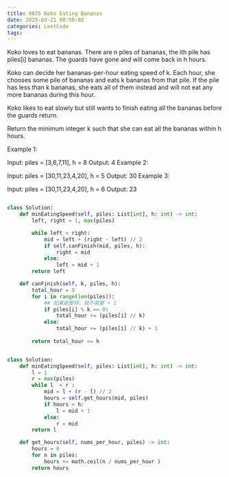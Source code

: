 ```yaml
---
title: 0875 Koko Eating Bananas
date: 2025-03-21 08:50:02
categories: LeetCode
tags:
---
```


Koko loves to eat bananas. There are n piles of bananas, the ith pile has piles[i] bananas. The guards have gone and will come back in h hours.

Koko can decide her bananas-per-hour eating speed of k. Each hour, she chooses some pile of bananas and eats k bananas from that pile. If the pile has less than k bananas, she eats all of them instead and will not eat any more bananas during this hour.

Koko likes to eat slowly but still wants to finish eating all the bananas before the guards return.

Return the minimum integer k such that she can eat all the bananas within h hours.

 

Example 1:

Input: piles = [3,6,7,11], h = 8
Output: 4
Example 2:

Input: piles = [30,11,23,4,20], h = 5
Output: 30
Example 3:

Input: piles = [30,11,23,4,20], h = 6
Output: 23


```python

class Solution:
    def minEatingSpeed(self, piles: List[int], h: int) -> int:
        left, right = 1, max(piles)

        while left < right:
            mid = left + (right - left) // 2
            if self.canFinish(mid, piles, h):
                right = mid
            else:
                left = mid + 1      
        return left

    def canFinish(self, k, piles, h):
        total_hour = 0
        for i in range(len(piles)):
            ## 如果能整除，就不需要 + 1
            if piles[i] % k == 0:
                total_hour += (piles[i] // k)
            else:
                total_hour += (piles[i] // k) + 1
            
        return total_hour <= h
```


```python

class Solution:
    def minEatingSpeed(self, piles: List[int], h: int) -> int:
        l = 1
        r = max(piles)
        while l  < r :
            mid = l + (r - l) // 2
            hours = self.get_hours(mid, piles)
            if hours > h:
                l = mid + 1
            else:
                r = mid
        return l

    def get_hours(self, nums_per_hour, piles) -> int:
        hours = 0
        for n in piles:
            hours += math.ceil(n / nums_per_hour )
        return hours
```
